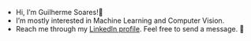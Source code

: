 -  Hi, I’m Guilherme Soares!👋
-  I’m mostly interested in Machine Learning and Computer Vision.
-  Reach me through my [LinkedIn profile](https://www.linkedin.com/in/gmsoso/). Feel free to send a message. 🤙

<!---
gsoso01/gsoso01 is a ✨ special ✨ repository because its `README.md` (this file) appears on your GitHub profile.
You can click the Preview link to take a look at your changes.
--->
